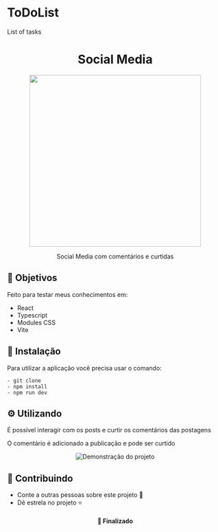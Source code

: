 # ToDoList
List of tasks 


<h1  align="center">Social Media</h1>

<div align="center">
<img height="400px" src="https://user-images.githubusercontent.com/117778237/209223880-5ae8ceac-f8f0-4fc0-94af-08785efbc078.PNG"/>
</div>


<p align="center">Social Media com comentários e curtidas</p>


<h2>🚀 Objetivos</h2>

<p>Feito para testar meus conhecimentos em: </p>
<ul>
  <li>React</li>
  <li>Typescript</li>
  <li>Modules CSS</li>
  <li>Vite</li>
</ul>

<h2>🔧 Instalação</h2>

<p>Para utilizar a aplicação você precisa usar o comando: </p>

```
- git clone
- npm install
- npm run dev
```
<h2>⚙️ Utilizando</h2>

<p>É possível interagir com os posts e curtir os comentários das postagens</p>

<p>O comentário é adicionado a publicação e pode ser curtido</p>

<div align="center">
  <img align="center" alt="Demonstração do projeto" src="https://user-images.githubusercontent.com/117778237/209224605-30f8756b-13ef-4842-b859-1e363831274e.PNG"/>
</div>

<h2>🤝 Contribuindo </h2>

* Conte a outras pessoas sobre este projeto 📢
* Dê estrela no projeto ⭐️

<h4 align="center">📌 Finalizado</h4>

